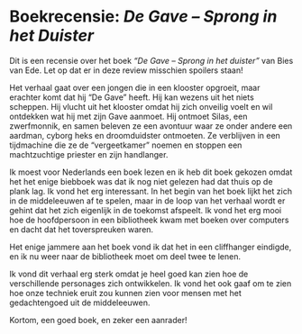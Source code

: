 # Boekrecensie: _De Gave – Sprong in het Duister_

Dit is een recensie over het boek _“De Gave – Sprong in het duister”_ van Bies van Ede. Let op dat er in deze review misschien spoilers staan!

Het verhaal gaat over een jongen die in een klooster opgroeit, maar erachter komt dat hij “De Gave” heeft. Hij kan wezens uit het niets scheppen. Hij vlucht uit het klooster omdat hij zich onveilig voelt en wil ontdekken wat hij met zijn Gave aanmoet. Hij ontmoet Silas, een zwerfmonnik, en samen beleven ze een avontuur waar ze onder andere een aardman, cyborg heks en droomduidster ontmoeten. Ze verblijven in een tijdmachine die ze de “vergeetkamer” noemen en stoppen een machtzuchtige priester en zijn handlanger.

Ik moest voor Nederlands een boek lezen en ik heb dit boek gekozen omdat het het enige biebboek was dat ik nog niet gelezen had dat thuis op de plank lag. Ik vond het erg interessant. In het begin van het boek lijkt het zich in de middeleeuwen af te spelen, maar in de loop van het verhaal wordt er gehint dat het zich eigenlijk in de toekomst afspeelt. Ik vond het erg mooi hoe de hoofdpersoon in een bibliotheek kwam met boeken over computers en dacht dat het toverspreuken waren.

Het enige jammere aan het boek vond ik dat het in een cliffhanger eindigde, en ik nu weer naar de bibliotheek moet om deel twee te lenen.

Ik vond dit verhaal erg sterk omdat je heel goed kan zien hoe de verschillende personages zich ontwikkelen. Ik vond het ook gaaf om te zien hoe onze techniek eruit zou kunnen zien voor mensen met het gedachtengoed uit de middeleeuwen.

Kortom, een goed boek, en zeker een aanrader!
